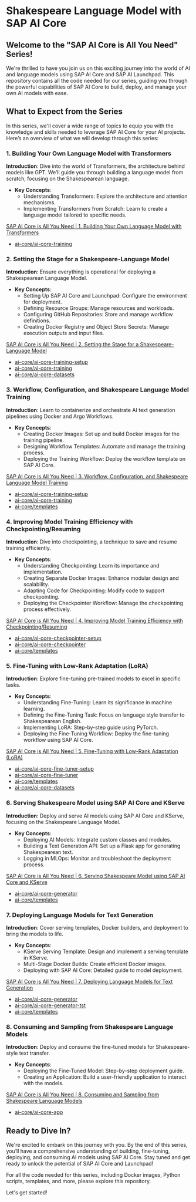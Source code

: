 # Shakespeare Language Model with SAP AI Core

## Welcome to the "SAP AI Core is All You Need" Series!

We're thrilled to have you join us on this exciting journey into the world of AI and language models using SAP AI Core and SAP AI Launchpad. This repository contains all the code needed for our series, guiding you through the powerful capabilities of SAP AI Core to build, deploy, and manage your own AI models with ease.

## What to Expect from the Series

In this series, we'll cover a wide range of topics to equip you with the knowledge and skills needed to leverage SAP AI Core for your AI projects. Here’s an overview of what we will develop through this series:

### 1. Building Your Own Language Model with Transformers
**Introduction**: Dive into the world of Transformers, the architecture behind models like GPT. We’ll guide you through building a language model from scratch, focusing on the Shakespearean language.

- **Key Concepts**:
  - Understanding Transformers: Explore the architecture and attention mechanisms.
  - Implementing Transformers from Scratch: Learn to create a language model tailored to specific needs.

[SAP AI Core is All You Need | 1. Building Your Own Language Model with Transformers](https://community.sap.com/t5/technology-blogs-by-sap/sap-ai-core-is-all-you-need-1-building-your-own-language-model-with/ba-p/13687781)
- [ai-core/ai-core-training](./ai-core/ai-core-training)

### 2. Setting the Stage for a Shakespeare-Language Model
**Introduction**: Ensure everything is operational for deploying a Shakespearean Language Model.

- **Key Concepts**:
  - Setting Up SAP AI Core and Launchpad: Configure the environment for deployment.
  - Defining Resource Groups: Manage resources and workloads.
  - Configuring GitHub Repositories: Store and manage workflow definitions.
  - Creating Docker Registry and Object Store Secrets: Manage execution outputs and input files.

[SAP AI Core is All You Need | 2. Setting the Stage for a Shakespeare-Language Model](https://community.sap.com/t5/technology-blogs-by-sap/sap-ai-core-is-all-you-need-2-setting-the-stage-for-a-shakespeare-language/ba-p/13689458)
- [ai-core/ai-core-training-setup](./ai-core/ai-core-training-setup)
- [ai-core/ai-core-training](./ai-core/ai-core-training)
- [ai-core/ai-core-datasets](./ai-core/ai-core-datasets)

### 3. Workflow, Configuration, and Shakespeare Language Model Training
**Introduction**: Learn to containerize and orchestrate AI text generation pipelines using Docker and Argo Workflows.

- **Key Concepts**:
  - Creating Docker Images: Set up and build Docker images for the training pipeline.
  - Designing Workflow Templates: Automate and manage the training process.
  - Deploying the Training Workflow: Deploy the workflow template on SAP AI Core.

[SAP AI Core is All You Need | 3. Workflow, Configuration, and Shakespeare Language Model Training](https://community.sap.com/t5/technology-blogs-by-sap/sap-ai-core-is-all-you-need-3-workflow-configuration-and-shakespeare/ba-p/13689844)
- [ai-core/ai-core-training-setup](./ai-core/ai-core-training-setup)
- [ai-core/ai-core-training](./ai-core/ai-core-training)
- [ai-core/templates](./ai-core/templates)

### 4. Improving Model Training Efficiency with Checkpointing/Resuming
**Introduction**: Dive into checkpointing, a technique to save and resume training efficiently.

- **Key Concepts**:
  - Understanding Checkpointing: Learn its importance and implementation.
  - Creating Separate Docker Images: Enhance modular design and scalability.
  - Adapting Code for Checkpointing: Modify code to support checkpointing.
  - Deploying the Checkpointer Workflow: Manage the checkpointing process effectively.

[SAP AI Core is All You Need | 4. Improving Model Training Efficiency with Checkpointing/Resuming](https://community.sap.com/t5/technology-blogs-by-sap/sap-ai-core-is-all-you-need-4-improving-model-training-efficiency-with/ba-p/13690949)
- [ai-core/ai-core-checkpointer-setup](./ai-core/ai-core-checkpointer-setup)
- [ai-core/ai-core-checkpointer](./ai-core/ai-core-checkpointer)
- [ai-core/templates](./ai-core/templates)

### 5. Fine-Tuning with Low-Rank Adaptation (LoRA)
**Introduction**: Explore fine-tuning pre-trained models to excel in specific tasks.

- **Key Concepts**:
  - Understanding Fine-Tuning: Learn its significance in machine learning.
  - Defining the Fine-Tuning Task: Focus on language style transfer to Shakespearean English.
  - Implementing LoRA: Step-by-step guide using PyTorch.
  - Deploying the Fine-Tuning Workflow: Deploy the fine-tuning workflow using SAP AI Core.

[SAP AI Core is All You Need | 5. Fine-Tuning with Low-Rank Adaptation (LoRA)](https://community.sap.com/t5/technology-blogs-by-sap/sap-ai-core-is-all-you-need-5-fine-tuning-with-low-rank-adaptation-lora/ba-p/13694357)
- [ai-core/ai-core-fine-tuner-setup](./ai-core/ai-core-fine-tuner-setup)
- [ai-core/ai-core-fine-tuner](./ai-core/ai-core-fine-tuner)
- [ai-core/templates](./ai-core/templates)
- [ai-core/ai-core-datasets](./ai-core/ai-core-datasets)

### 6. Serving Shakespeare Model using SAP AI Core and KServe
**Introduction**: Deploy and serve AI models using SAP AI Core and KServe, focusing on the Shakespeare Language Model.

- **Key Concepts**:
  - Deploying AI Models: Integrate custom classes and modules.
  - Building a Text Generation API: Set up a Flask app for generating Shakespearean text.
  - Logging in MLOps: Monitor and troubleshoot the deployment process.

[SAP AI Core is All You Need | 6. Serving Shakespeare Model using SAP AI Core and KServe](https://community.sap.com/t5/technology-blogs-by-sap/sap-ai-core-is-all-you-need-6-serving-shakespeare-model-using-sap-ai-core/ba-p/13696608)
- [ai-core/ai-core-generator](./ai-core/ai-core-generator)
- [ai-core/templates](./ai-core/templates)

### 7. Deploying Language Models for Text Generation
**Introduction**: Cover serving templates, Docker builders, and deployment to bring the models to life.

- **Key Concepts**:
  - KServe Serving Template: Design and implement a serving template in KServe.
  - Multi-Stage Docker Builds: Create efficient Docker images.
  - Deploying with SAP AI Core: Detailed guide to model deployment.

[SAP AI Core is All You Need | 7. Deploying Language Models for Text Generation](https://community.sap.com/t5/technology-blogs-by-sap/sap-ai-core-is-all-you-need-7-deploying-language-models-for-text-generation/ba-p/13712187)
- [ai-core/ai-core-generator](./ai-core/ai-core-generator)
- [ai-core/ai-core-generator-tst](./ai-core/ai-core-generator-tst)
- [ai-core/templates](./ai-core/templates)

### 8. Consuming and Sampling from Shakespeare Language Models
**Introduction**: Deploy and consume the fine-tuned models for Shakespeare-style text transfer.

- **Key Concepts**:
  - Deploying the Fine-Tuned Model: Step-by-step deployment guide.
  - Creating an Application: Build a user-friendly application to interact with the models.

[SAP AI Core is All You Need | 8. Consuming and Sampling from Shakespeare Language Models](https://community.sap.com/t5/technology-blogs-by-sap/sap-ai-core-is-all-you-need-8-consuming-and-sampling-from-shakespeare/ba-p/13708364)
- [ai-core/ai-core-app](./ai-core/ai-core-app)

## Ready to Dive In?

We're excited to embark on this journey with you. By the end of this series, you’ll have a comprehensive understanding of building, fine-tuning, deploying, and consuming AI models using SAP AI Core. Stay tuned and get ready to unlock the potential of SAP AI Core and Launchpad!

For all the code needed for this series, including Docker images, Python scripts, templates, and more, please explore this repository.

Let's get started!
